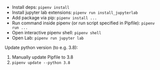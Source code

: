 - Install deps: `pipenv install`
- Install jupyter lab extensions: `pipenv run install_jupyterlab`
- Add package via pip: `pipenv install ...`
- Run command inside pipenv (or run script specified in Pipfile): `pipenv run ...`
- Open interactive pipenv shell: `pipenv shell`
- Open Lab: `pipenv run jupyter lab`

Update python version (to e.g. 3.8):

1. Manually update Pipfile to 3.8
1. `pipenv update --python 3.8`
